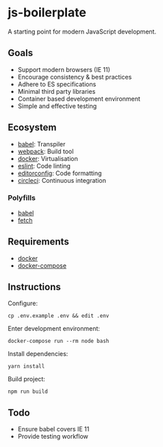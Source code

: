# js-boilerplate

A starting point for modern JavaScript development.

## Goals

- Support modern browsers (IE 11)
- Encourage consistency & best practices
- Adhere to ES specifications
- Minimal third party libraries
- Container based development environment
- Simple and effective testing

## Ecosystem

- [babel](https://babeljs.io): Transpiler
- [webpack](https://webpack.js.org): Build tool
- [docker](https://www.docker.com): Virtualisation
- [eslint](https://eslint.org): Code linting
- [editorconfig](http://editorconfig.org): Code formatting
- [circleci](https://circleci.com): Continuous integration

### Polyfills

- [babel](https://babeljs.io/docs/usage/polyfill)
- [fetch](https://github.com/github/fetch)

## Requirements

- [docker](https://docs.docker.com/install)
- [docker-compose](https://docs.docker.com/compose/install)

## Instructions

Configure:

```
cp .env.example .env && edit .env
```

Enter development environment:

```
docker-compose run --rm node bash
```

Install dependencies:

```
yarn install
```

Build project:

```
npm run build
```

## Todo

- Ensure babel covers IE 11
- Provide testing workflow

